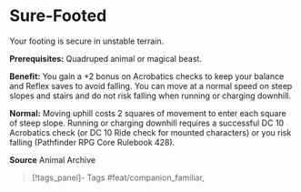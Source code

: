 ﻿---
cssclass: [feats]

---
# Sure-Footed

Your footing is secure in unstable terrain.

**Prerequisites:** Quadruped animal or magical beast.

**Benefit:** You gain a +2 bonus on Acrobatics checks to keep your balance and Reflex saves to avoid falling. You can move at a normal speed on steep slopes and stairs and do not risk falling when running or charging downhill.

**Normal:** Moving uphill costs 2 squares of movement to enter each square of steep slope. Running or charging downhill requires a successful DC 10 Acrobatics check (or DC 10 Ride check for mounted characters) or you risk falling (Pathfinder RPG Core Rulebook 428).

**Source** Animal Archive
>[!tags_panel]- Tags
> #feat/companion_familiar, 
